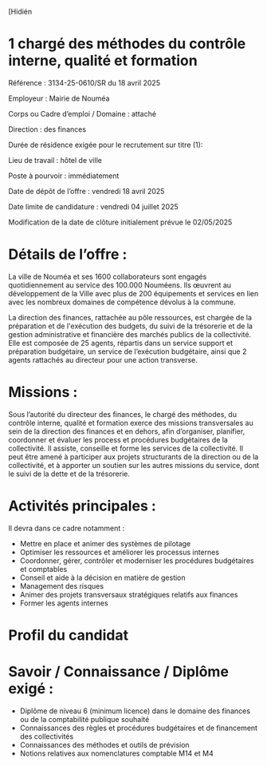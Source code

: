 
[Hidién

# 1 chargé des méthodes du contrôle interne, qualité et formation

Référence : 3134-25-0610/SR du 18 avril 2025

Employeur : Mairie de Nouméa

Corps ou Cadre d’emploi / Domaine : attaché

Direction : des finances

Durée de résidence exigée pour le recrutement sur titre (1):

Lieu de travail : hôtel de ville

Poste à pourvoir : immédiatement

Date de dépôt de l’offre : vendredi 18 avril 2025

Date limite de candidature : vendredi 04 juillet 2025

Modification de la date de clôture initialement prévue le 02/05/2025

# Détails de l’offre :

La ville de Nouméa et ses 1600 collaborateurs sont engagés quotidiennement au service des 100.000 Nouméens. Ils œuvrent au développement de la Ville avec plus de 200 équipements et services en lien avec les nombreux domaines de compétence dévolus à la commune.

La direction des finances, rattachée au pôle ressources, est chargée de la préparation et de l'exécution des budgets, du suivi de la trésorerie et de la gestion administrative et financière des marchés publics de la collectivité. Elle est composée de 25 agents, répartis dans un service support et préparation budgétaire, un service de l’exécution budgétaire, ainsi que 2 agents rattachés au directeur pour une action transverse.

# Missions :

Sous l’autorité du directeur des finances, le chargé des méthodes, du contrôle interne, qualité et formation exerce des missions transversales au sein de la direction des finances et en dehors, afin d’organiser, planifier, coordonner et évaluer les process et procédures budgétaires de la collectivité. Il assiste, conseille et forme les services de la collectivité. Il peut être amené à participer aux projets structurants de la direction ou de la collectivité, et à apporter un soutien sur les autres missions du service, dont le suivi de la dette et de la trésorerie.

# Activités principales :

Il devra dans ce cadre notamment :

- Mettre en place et animer des systèmes de pilotage
- Optimiser les ressources et améliorer les processus internes
- Coordonner, gérer, contrôler et moderniser les procédures budgétaires et comptables
- Conseil et aide à la décision en matière de gestion
- Management des risques
- Animer des projets transversaux stratégiques relatifs aux finances
- Former les agents internes

# Profil du candidat

# Savoir / Connaissance / Diplôme exigé :

- Diplôme de niveau 6 (minimum licence) dans le domaine des finances ou de la comptabilité publique souhaité
- Connaissances des règles et procédures budgétaires et de financement des collectivités
- Connaissances des méthodes et outils de prévision
- Notions relatives aux nomenclatures comptable M14 et M4


